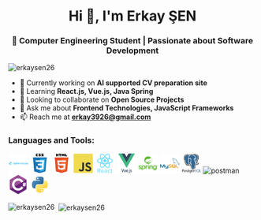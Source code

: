 <h1 align="center">Hi 👋, I'm Erkay ŞEN</h1>
<h3 align="center">🚀 Computer Engineering Student | Passionate about Software Development</h3>

<p align="left"> 
  <img src="https://komarev.com/ghpvc/?username=erkaysen26&label=Profile%20views&color=0e75b6&style=flat" alt="erkaysen26" /> 
</p>

- 🔭 Currently working on **AI supported CV preparation site**
- 🌱 Learning **React.js, Vue.js, Java Spring**
- 👯 Looking to collaborate on **Open Source Projects**
- 💬 Ask me about **Frontend Technologies, JavaScript Frameworks**
- 📫 Reach me at **erkay3926@gmail.com**

<h3 align="left">Languages and Tools:</h3>
<p align="left"> 
  <img src="https://raw.githubusercontent.com/devicons/devicon/master/icons/tailwindcss/tailwindcss-plain-wordmark.svg" alt="tailwindcss" width="40" height="40"/> 
  <img src="https://raw.githubusercontent.com/devicons/devicon/master/icons/css3/css3-original-wordmark.svg" alt="css3" width="40" height="40"/> 
  <img src="https://raw.githubusercontent.com/devicons/devicon/master/icons/html5/html5-original-wordmark.svg" alt="html5" width="40" height="40"/> 
  <img src="https://raw.githubusercontent.com/devicons/devicon/master/icons/javascript/javascript-original.svg" alt="javascript" width="40" height="40"/> 
  <img src="https://raw.githubusercontent.com/devicons/devicon/master/icons/react/react-original-wordmark.svg" alt="react" width="40" height="40"/>
  <img src="https://raw.githubusercontent.com/devicons/devicon/master/icons/vuejs/vuejs-original-wordmark.svg" alt="vuejs" width="40" height="40"/>
  <img src="https://raw.githubusercontent.com/devicons/devicon/master/icons/spring/spring-original-wordmark.svg" alt="spring" width="40" height="40"/>
  <img src="https://raw.githubusercontent.com/devicons/devicon/master/icons/mysql/mysql-original-wordmark.svg" alt="mysql" width="40" height="40"/>
  <img src="https://raw.githubusercontent.com/devicons/devicon/master/icons/postgresql/postgresql-original-wordmark.svg" alt="postgresql" width="40" height="40"/>
  <img src="https://www.vectorlogo.zone/logos/getpostman/getpostman-icon.svg" alt="postman" width="40" height="40"/>
  <img src="https://raw.githubusercontent.com/devicons/devicon/master/icons/csharp/csharp-original.svg" alt="csharp" width="40" height="40"/>
  <img src="https://raw.githubusercontent.com/devicons/devicon/master/icons/python/python-original.svg" alt="python" width="40" height="40"/>

</p>

<p align="left">
  <img align="left" src="https://github-readme-stats.vercel.app/api/top-langs?username=erkaysen26&show_icons=true&locale=en&layout=compact" alt="erkaysen26" />
</p>

<p>&nbsp;
  <img align="center" src="https://github-readme-stats.vercel.app/api?username=erkaysen26&show_icons=true&locale=en" alt="erkaysen26" />
</p>
